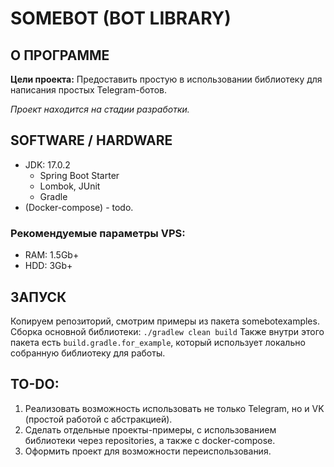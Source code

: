 # SOMEBOT (BOT LIBRARY)

## О ПРОГРАММЕ

**Цели проекта:** Предоставить простую в использовании библиотеку для написания простых Telegram-ботов.

_Проект находится на стадии разработки._

## SOFTWARE / HARDWARE
* JDK: 17.0.2
  * Spring Boot Starter
  * Lombok, JUnit
  * Gradle
* (Docker-compose) - todo.

### Рекомендуемые параметры VPS:

* RAM: 1.5Gb+
* HDD: 3Gb+

## ЗАПУСК
Копируем репозиторий, смотрим примеры из пакета somebotexamples. 
Сборка основной библиотеки:
``./gradlew clean build``
Также внутри этого пакета есть ``build.gradle.for_example``, который использует локально собранную библиотеку для работы.

## TO-DO:
1. Реализовать возможность использовать не только Telegram, но и VK (простой работой с абстракцией).
2. Сделать отдельные проекты-примеры, с использованием библиотеки через repositories, а также с docker-compose.
3. Оформить проект для возможности переиспользования.
